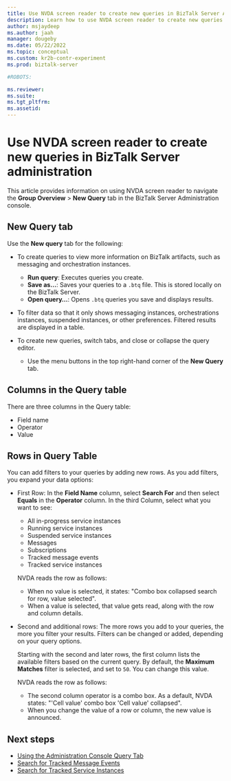 ```yaml
---
title: Use NVDA screen reader to create new queries in BizTalk Server Administration console
description: Learn how to use NVDA screen reader to create new queries in BizTalk Server Administration console.
author: msjaydeep
ms.author: jaah
manager: dougeby
ms.date: 05/22/2022
ms.topic: conceptual
ms.custom: kr2b-contr-experiment
ms.prod: biztalk-server

#ROBOTS:

ms.reviewer:
ms.suite:
ms.tgt_pltfrm:
ms.assetid:
---
```


# Use NVDA screen reader to create new queries in BizTalk Server administration

This article provides information on using NVDA screen reader to navigate the **Group Overview** > **New Query** tab in the BizTalk Server Administration console.

## New Query tab

Use the **New query** tab for the following:

- To create queries to view more information on BizTalk artifacts, such as messaging and orchestration instances.


  - **Run query**: Executes queries you create.
  - **Save as…**: Saves your queries to a `.btq` file. This is stored locally on the BizTalk Server.
  - **Open query…**: Opens `.btq` queries you save and displays results.

- To filter data so that it only shows messaging instances, orchestrations instances, suspended instances, or other preferences. Filtered results are displayed in a table.
  
- To create new queries, switch tabs, and close or collapse the query editor.


  - Use the menu buttons in the top right-hand corner of the **New Query** tab.

## Columns in the Query table

There are three columns in the Query table:

- Field name
- Operator
- Value

## Rows in Query Table

You can add filters to your queries by adding new rows. As you add filters, you expand your data options:

- First Row: In the **Field Name** column, select **Search For** and then select **Equals** in the **Operator** column. In the third Column, select what you want to see:
  - All in-progress service instances
  - Running service instances
  - Suspended service instances
  - Messages
  - Subscriptions
  - Tracked message events
  - Tracked service instances

  NVDA reads the row as follows:
  
  - When no value is selected, it states: "Combo box collapsed search for row, value selected".
  - When a value is selected, that value gets read, along with the row and column details.

- Second and additional rows: The more rows you add to your queries, the more you filter your results. Filters can be changed or added, depending on your query options.

  Starting with the second and later rows, the first column lists the available filters based on the current query. By default, the **Maximum Matches** filter is selected, and set to `50`. You can change this value.

  NVDA reads the row as follows:

  - The second column operator is a combo box. As a default, NVDA states: "'Cell value' combo box 'Cell value' collapsed".
  - When you change the value of a row or column, the new value is announced.

## Next steps

- [Using the Administration Console Query Tab](using-the-administration-console-query-tab.md)
- [Search for Tracked Message Events](how-to-search-for-tracked-message-events.md)
- [Search for Tracked Service Instances](how-to-search-for-tracked-service-instances.md)
